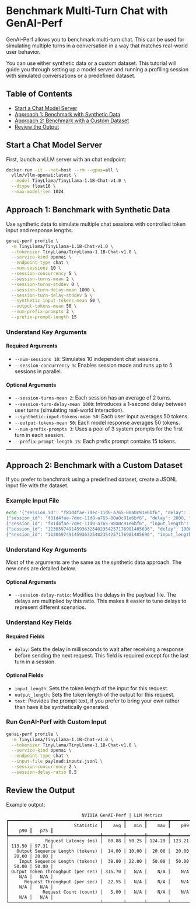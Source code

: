 <!--
Copyright (c) 2025, NVIDIA CORPORATION & AFFILIATES. All rights reserved.
Redistribution and use in source and binary forms, with or without
modification, are permitted provided that the following conditions
are met:
 * Redistributions of source code must retain the above copyright
   notice, this list of conditions and the following disclaimer.
 * Redistributions in binary form must reproduce the above copyright
   notice, this list of conditions and the following disclaimer in the
   documentation and/or other materials provided with the distribution.
 * Neither the name of NVIDIA CORPORATION nor the names of its
   contributors may be used to endorse or promote products derived
   from this software without specific prior written permission.
THIS SOFTWARE IS PROVIDED BY THE COPYRIGHT HOLDERS ``AS IS'' AND ANY
EXPRESS OR IMPLIED WARRANTIES, INCLUDING, BUT NOT LIMITED TO, THE
IMPLIED WARRANTIES OF MERCHANTABILITY AND FITNESS FOR A PARTICULAR
PURPOSE ARE DISCLAIMED.  IN NO EVENT SHALL THE COPYRIGHT OWNER OR
CONTRIBUTORS BE LIABLE FOR ANY DIRECT, INDIRECT, INCIDENTAL, SPECIAL,
EXEMPLARY, OR CONSEQUENTIAL DAMAGES (INCLUDING, BUT NOT LIMITED TO,
PROCUREMENT OF SUBSTITUTE GOODS OR SERVICES; LOSS OF USE, DATA, OR
PROFITS; OR BUSINESS INTERRUPTION) HOWEVER CAUSED AND ON ANY THEORY
OF LIABILITY, WHETHER IN CONTRACT, STRICT LIABILITY, OR TORT
(INCLUDING NEGLIGENCE OR OTHERWISE) ARISING IN ANY WAY OUT OF THE USE
OF THIS SOFTWARE, EVEN IF ADVISED OF THE POSSIBILITY OF SUCH DAMAGE.
-->

# Benchmark Multi-Turn Chat with GenAI-Perf

GenAI-Perf allows you to benchmark multi-turn chat. This can be used for
simulating multiple turns in a conversation in a way that matches real-world
user behavior.

You can use either synthetic data or a custom dataset.
This tutorial will guide you through setting up a model server and running a
profiling session with simulated conversations or a predefined dataset.

## Table of Contents

- [Start a Chat Model Server](#start-a-chat-model-server)
- [Approach 1: Benchmark with Synthetic Data](#approach-1-benchmark-with-synthetic-data)
- [Approach 2: Benchmark with a Custom Dataset](#approach-2-benchmark-with-a-custom-dataset)
- [Review the Output](#review-the-output)

## Start a Chat Model Server

First, launch a vLLM server with an chat endpoint:

```bash
docker run -it --net=host --rm --gpus=all \
  vllm/vllm-openai:latest \
  --model TinyLlama/TinyLlama-1.1B-Chat-v1.0 \
  --dtype float16 \
  --max-model-len 1024
```

## Approach 1: Benchmark with Synthetic Data

Use synthetic data to simulate multiple chat sessions with controlled token
input and response lengths.

```bash
genai-perf profile \
  -m TinyLlama/TinyLlama-1.1B-Chat-v1.0 \
  --tokenizer TinyLlama/TinyLlama-1.1B-Chat-v1.0 \
  --service-kind openai \
  --endpoint-type chat \
  --num-sessions 10 \
  --session-concurrency 5 \
  --session-turns-mean 2 \
  --session-turns-stddev 0 \
  --session-turn-delay-mean 1000 \
  --session-turn-delay-stddev 5 \
  --synthetic-input-tokens-mean 50 \
  --output-tokens-mean 50 \
  --num-prefix-prompts 3 \
  --prefix-prompt-length 15
```

### Understand Key Arguments

#### Required Arguments
- `--num-sessions 10`: Simulates 10 independent chat sessions.
- `--session-concurrency 5`: Enables session mode and runs up to 5 sessions in
parallel.

#### Optional Arguments
- `--session-turns-mean 2`: Each session has an average of 2 turns.
- `--session-turn-delay-mean 1000`: Introduces a 1-second delay between user
turns (simulating real-world interaction).
- `--synthetic-input-tokens-mean 50`: Each user input averages 50 tokens.
- `--output-tokens-mean 50`: Each model response averages 50 tokens.
- `--num-prefix-prompts 3`: Uses a pool of 3 system prompts for the first
turn in each session.
- `--prefix-prompt-length 15`: Each prefix prompt contains 15 tokens.

---

## Approach 2: Benchmark with a Custom Dataset

If you prefer to benchmark using a predefined dataset, create a JSONL input file
with the dataset.

### Example Input File

```bash
echo '{"session_id": "f81d4fae-7dec-11d0-a765-00a0c91e6bf6", "delay": 1000, "input_length": 50, "output_length": 10}
{"session_id": "f81d4fae-7dec-11d0-a765-00a0c91e6bf6", "delay": 2000, "input_length": 50, "output_length": 10}
{"session_id": "f81d4fae-7dec-11d0-a765-00a0c91e6bf6", "input_length": 100, "output_length": 10}
{"session_id": "113059749145936325402354257176981405696", "delay": 1000, "input_length": 25, "output_length": 20}
{"session_id": "113059749145936325402354257176981405696", "input_length": 20, "output_length": 20}' > inputs.jsonl
```

### Understand Key Arguments

Most of the arguments are the same as the synthetic data approach.
The new ones are detailed below.

#### Optional Arguments
- `--session-delay-ratio`: Modifies the delays in the payload file. The delays
are multiplied by this ratio. This makes it easier to tune delays to represent
different scenarios.

### Understand Key Fields

#### Required Fields
- `delay`: Sets the delay in milliseconds to wait after receiving a response
before sending the next request. This field is required except for the
last turn in a session.

#### Optional Fields
- `input_length`: Sets the token length of the input for this request.
- `output_length`: Sets the token length of the output for this request.
- `text`: Provides the prompt text, if you prefer to bring your own rather
than have it be synthetically generated.

### Run GenAI-Perf with Custom Input

```bash
genai-perf profile \
  -m TinyLlama/TinyLlama-1.1B-Chat-v1.0 \
  --tokenizer TinyLlama/TinyLlama-1.1B-Chat-v1.0 \
  --service-kind openai \
  --endpoint-type chat \
  --input-file payload:inputs.jsonl \
  --session-concurrency 2 \
  --session-delay-ratio 0.5
```

## Review the Output

Example output:

```
                             NVIDIA GenAI-Perf | LLM Metrics
┏━━━━━━━━━━━━━━━━━━━━━━━━━━━━━━━━━━━┳━━━━━━━━┳━━━━━━━┳━━━━━━━━┳━━━━━━━━┳━━━━━━━━┳━━━━━━━┓
┃                         Statistic ┃    avg ┃   min ┃    max ┃    p99 ┃    p90 ┃   p75 ┃
┡━━━━━━━━━━━━━━━━━━━━━━━━━━━━━━━━━━━╇━━━━━━━━╇━━━━━━━╇━━━━━━━━╇━━━━━━━━╇━━━━━━━━╇━━━━━━━┩
│              Request Latency (ms) │  80.88 │ 50.25 │ 124.29 │ 123.21 │ 113.50 │ 97.31 │
│   Output Sequence Length (tokens) │  14.00 │ 10.00 │  20.00 │  20.00 │  20.00 │ 20.00 │
│    Input Sequence Length (tokens) │  38.80 │ 22.00 │  50.00 │  50.00 │  50.00 │ 50.00 │
│ Output Token Throughput (per sec) │ 315.70 │   N/A │    N/A │    N/A │    N/A │   N/A │
│      Request Throughput (per sec) │  22.55 │   N/A │    N/A │    N/A │    N/A │   N/A │
│             Request Count (count) │   5.00 │   N/A │    N/A │    N/A │    N/A │   N/A │
└───────────────────────────────────┴────────┴───────┴────────┴────────┴────────┴───────┘
```
